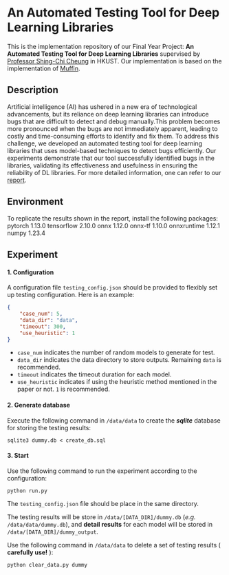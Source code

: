 # An Automated Testing Tool for Deep Learning Libraries

This is the implementation repository of our Final Year Project: **An Automated Testing Tool for Deep Learning Libraries** supervised by [Professor Shing-Chi Cheung](https://www.cse.ust.hk/~scc/) in HKUST. Our implementation is based on the implementation of [Muffin](https://github.com/library-testing/Muffin).

## Description
Artificial intelligence (AI) has ushered in a new era of technological advancements, but its reliance on deep learning libraries can introduce bugs that are difficult to detect and debug manually.This problem becomes more pronounced when the bugs are not immediately apparent, leading to costly and time-consuming efforts to identify and fix them. To address this challenge, we
developed an automated testing tool for deep learning libraries that uses model-based techniques to detect bugs efficiently. Our experiments demonstrate that our tool successfully identified bugs in the libraries, validating its effectiveness and usefulness in ensuring the reliability of DL libraries. For more detailed information, one can refer to our [report](https://github.com/Hong-YC/fyp_dl_library_testing/blob/master/Report.pdf).

## Environment
To replicate the results shown in the report, install the following packages:
pytorch 1.13.0
tensorflow 2.10.0
onnx 1.12.0
onnx-tf 1.10.0
onnxruntime 1.12.1 
numpy 1.23.4

## Experiment


#### 1. Configuration

A configuration file `testing_config.json` should be provided to flexibly set up testing configuration. Here is an example:

```json
{
    "case_num": 5,
    "data_dir": "data",
    "timeout": 300,
    "use_heuristic": 1
}
```
* `case_num` indicates the number of random models to generate for test.
* `data_dir` indicates the data directory to store outputs.  Remaining `data` is recommended.
* `timeout` indicates the timeout duration for each model.
* `use_heuristic` indicates if using the heuristic method mentioned in the paper or not. `1` is recommended.

#### 2. Generate database
Execute the following command in `/data/data` to create the ***sqlite*** database for storing the testing results:

  ```
  sqlite3 dummy.db < create_db.sql
  ```

#### 3. Start
Use the following command to run the experiment according to the configuration:

```shell
python run.py
```

The `testing_config.json` file should be place in the same directory.

The testing results will be store in `/data/[DATA_DIR]/dummy.db` (*e.g.* `/data/data/dummy.db`), and **detail results** for each model will be stored in `/data/[DATA_DIR]/dummy_output`. 

Use the following command in `/data/data` to delete a set of testing results ( **carefully use!** ):

```shell
python clear_data.py dummy
```



